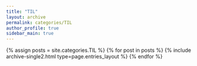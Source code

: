 ```yaml
---
title: "TIL"
layout: archive
permalink: categories/TIL
author_profile: true
sidebar_main: true
---
```


{% assign posts = site.categories.TIL %}
{% for post in posts %} {% include archive-single2.html type=page.entries_layout %} {% endfor %}
